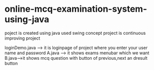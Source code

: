 # online-mcq-examination-system-using-java
poject is created using java used swing concept project is continuous improving project

loginDemo.java --> it is loginpage of project where you enter your user name and password
A.java --> it shows exams menubar which we want
B.java-->it shows mcq question with button of previous,next an dresult button
